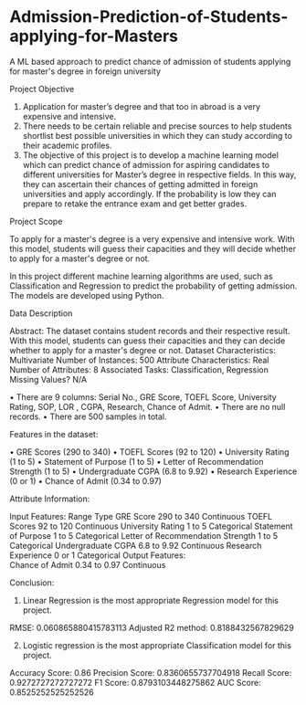 # Admission-Prediction-of-Students-applying-for-Masters
A ML based approach to predict chance of admission of students applying for master's degree in foreign university



Project Objective

1.	Application for master’s degree and that too in abroad is a very expensive and intensive.
2.	There needs to be certain reliable and precise sources to help students shortlist best possible universities in which they can study according to their academic profiles.
3.	The objective of this project is to develop a machine learning model which can predict chance of admission for aspiring candidates to different universities for Master’s degree in respective fields.
In this way, they can ascertain their chances of getting admitted in foreign universities and apply accordingly. If the probability is low they can prepare to retake the entrance exam and get  better grades.
 





Project Scope

To apply for a master's degree is a very expensive and  intensive work. With this model, students will guess their capacities and they will decide whether to apply for a master's degree or not.

In this project different machine learning algorithms are used, such as Classification and Regression to predict the probability of getting admission. The models are developed using Python.

Data Description
 
Abstract: The dataset contains student records and their respective result.
With this model, students can guess their capacities and they can decide whether to apply for a master's degree or not.
Dataset Characteristics:	Multivariate	Number of Instances:	500
Attribute Characteristics:	Real	Number of Attributes:	8
Associated Tasks:	Classification, Regression	Missing Values?	N/A




•	There are 9 columns: Serial No., GRE Score, TOEFL Score, University Rating, SOP, LOR , CGPA, Research, Chance of Admit.
•	There are no null records.
•	There are 500 samples in total.



Features in the dataset:

•	GRE Scores (290 to 340)
•	TOEFL Scores (92 to 120)
•	University Rating (1 to 5)
•	Statement of Purpose (1 to 5)
•	Letter of Recommendation Strength (1 to 5)
•	Undergraduate CGPA (6.8 to 9.92)
•	Research Experience (0 or 1)
•	Chance of Admit (0.34 to 0.97)
 
Attribute Information:


Input Features:	Range	Type
GRE Score	290 to 340	Continuous
TOEFL Scores	92 to 120	Continuous
University Rating	1 to 5	Categorical
Statement of Purpose	1 to 5	Categorical
Letter of Recommendation Strength	1 to 5	Categorical
Undergraduate CGPA	6.8 to 9.92	Continuous
Research Experience	0 or 1	Categorical
Output Features:		
Chance of Admit	0.34 to 0.97	Continuous

Conclusion:
1.	Linear Regression is the most appropriate Regression model for this project.

RMSE: 0.060865880415783113
Adjusted R2 method: 0.8188432567829629

2.	Logistic regression is the most appropriate Classification model for this project.

Accuracy Score: 0.86
Precision Score: 0.8360655737704918
Recall Score: 0.9272727272727272
F1 Score: 0.8793103448275862
AUC Score: 0.8525252525252526

